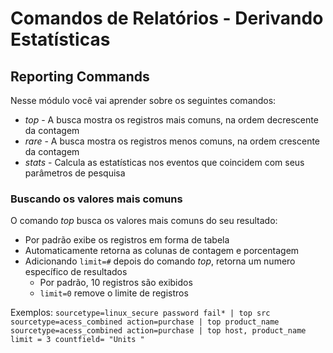 # Comandos de Relatórios - Derivando Estatísticas 

## Reporting Commands

Nesse módulo você vai aprender sobre os seguintes comandos:
* _top_ - A busca mostra os registros mais comuns, na ordem decrescente da contagem
* _rare_ - A busca mostra os registros menos comuns, na ordem crescente da contagem
*  _stats_ - Calcula as estatísticas nos eventos que coincidem com seus parâmetros de pesquisa

### Buscando os valores mais comuns

O comando _top_ busca os valores mais comuns do seu resultado:
*  Por padrão exibe os registros em forma de tabela
* Automaticamente retorna as colunas de contagem e porcentagem
* Adicionando `limit=#` depois do comando _top_, retorna um numero específico de resultados
	* Por padrão, 10 registros são exibidos
	* `limit=0` remove o limite de registros

Exemplos:
``
sourcetype=linux_secure password fail*
| top src
``
``
sourcetype=acess_combined action=purchase
| top product_name
``
``
sourcetype=acess_combined action=purchase
| top host, product_name limit = 3 countfield= "Units "
``
<!--stackedit_data:
eyJoaXN0b3J5IjpbNzQ0MDk4NzksNzA5OTk1NzU3XX0=
-->